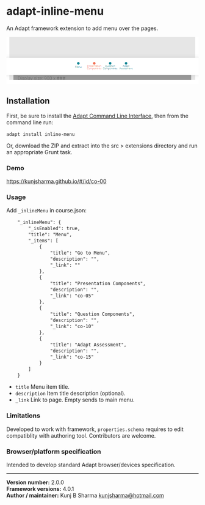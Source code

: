 # adapt-inline-menu  
    
An Adapt framework extension to add menu over the pages.

<img src="assets/adapt-inline-menu.png" alt="Inline menu">



## Installation

First, be sure to install the [Adapt Command Line Interface](https://github.com/cajones/adapt-cli), then from the command line run:

    adapt install inline-menu

Or, download the ZIP and extract into the src > extensions directory and run an appropriate Grunt task.

### Demo

https://kunjsharma.github.io/#/id/co-00

### Usage

Add `_inlineMenu` in course.json:

```
	"_inlineMenu": {
		"_isEnabled": true,
		"title": "Menu",
		"_items": [
	        {
	            "title": "Go to Menu",
	            "description": "",
	            "_link": ""
	        },
	        {
	            "title": "Presentation Components",
	            "description": "",
	            "_link": "co-05"
	        },
	        {
	            "title": "Question Components",
	            "description": "",
	            "_link": "co-10"
	        },
	        {
	            "title": "Adapt Assessment",
	            "description": "",
	            "_link": "co-15"
	        }
		]
	}
```

* `title` Menu item title.
* `description` Item title description (optional).
* `_link` Link to page. Empty sends to main menu.


### Limitations

Developed to work with framework, `properties.schema` requires to edit compatiblity with authoring tool. Contributors are welcome.

### Browser/platform specification

Intended to develop standard Adapt browser/devices specification.

----------------------------
**Version number:**  2.0.0  
**Framework versions:** 4.0.1  
**Author / maintainer:** Kunj B Sharma <kunjsharma@hotmail.com>  

